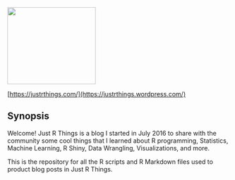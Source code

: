 
<img src="https://github.com/rjsaito/Just-R-Things/blob/master/justrthings_logo.png" width="200" height="175" />

[https://justrthings.com/](https://justrthings.wordpress.com/)

## Synopsis

Welcome! Just R Things is a blog I started in July 2016 to share with the community some cool things that I learned about R programming, Statistics, Machine Learning, R Shiny, Data Wrangling, Visualizations, and more.

This is the repository for all the R scripts and R Markdown files used to product blog posts in Just R Things.

